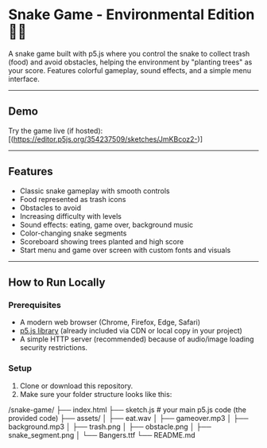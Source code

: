 # Snake Game - Environmental Edition 🍃🐍

A snake game built with p5.js where you control the snake to collect trash (food) and avoid obstacles, helping the environment by "planting trees" as your score. Features colorful gameplay, sound effects, and a simple menu interface.

---

## Demo

Try the game live (if hosted):  
[(https://editor.p5js.org/354237509/sketches/JmKBcoz2-)]

---

## Features

- Classic snake gameplay with smooth controls  
- Food represented as trash icons  
- Obstacles to avoid  
- Increasing difficulty with levels  
- Sound effects: eating, game over, background music  
- Color-changing snake segments  
- Scoreboard showing trees planted and high score  
- Start menu and game over screen with custom fonts and visuals

---

## How to Run Locally

### Prerequisites

- A modern web browser (Chrome, Firefox, Edge, Safari)  
- [p5.js library](https://p5js.org/) (already included via CDN or local copy in your project)  
- A simple HTTP server (recommended) because of audio/image loading security restrictions.

### Setup

1. Clone or download this repository.  
2. Make sure your folder structure looks like this:

/snake-game/
├── index.html
├── sketch.js # your main p5.js code (the provided code)
├── assets/
│ ├── eat.wav
│ ├── gameover.mp3
│ ├── background.mp3
│ ├── trash.png
│ ├── obstacle.png
│ ├── snake_segment.png
│ └── Bangers.ttf
└── README.md

